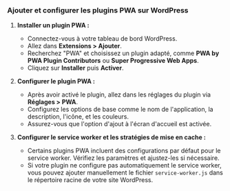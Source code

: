 ### Ajouter et configurer les plugins PWA sur WordPress

1. **Installer un plugin PWA :**
   - Connectez-vous à votre tableau de bord WordPress.
   - Allez dans **Extensions > Ajouter**.
   - Recherchez "PWA" et choisissez un plugin adapté, comme **PWA by PWA Plugin Contributors** ou **Super Progressive Web Apps**.
   - Cliquez sur **Installer** puis **Activer**.

2. **Configurer le plugin PWA :**
   - Après avoir activé le plugin, allez dans les réglages du plugin via **Réglages > PWA**.
   - Configurez les options de base comme le nom de l'application, la description, l'icône, et les couleurs.
   - Assurez-vous que l'option d'ajout à l'écran d'accueil est activée.

3. **Configurer le service worker et les stratégies de mise en cache :**
   - Certains plugins PWA incluent des configurations par défaut pour le service worker. Vérifiez les paramètres et ajustez-les si nécessaire.
   - Si votre plugin ne configure pas automatiquement le service worker, vous pouvez ajouter manuellement le fichier `service-worker.js` dans le répertoire racine de votre site WordPress.

